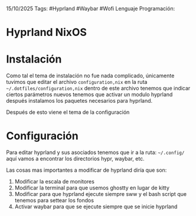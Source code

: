 15/10/2025
Tags: #Hyprland #Waybar #Wofi 
Lenguaje Programación: 

# Hyprland NixOS

# Instalación
Como tal el tema de instalación no fue nada complicado, únicamente tuvimos que editar el archivo `configuration,nix` en la ruta `~/.dotfiles/configuration,nix` dentro de este archivo tenemos que indicar ciertos parámetros nuevos tenemos que activar un modulo hyprland después instalamos los paquetes necesarios para hyprland. 

Después de esto viene el tema de la configuración

# Configuración 

Para editar hyprland y sus asociados tenemos que ir a la ruta: `~/.config/` aquí vamos a encontrar los directorios hypr, waybar, etc. 

Las cosas mas importantes a modificar de hyprland diría que son: 
<ol>
	<li>Modificar la escala de monitores</li>
	<li>Modificar la terminal para que usemos ghostty en lugar de kitty</li>
	<li>Modificar para que hyprland ejecute siempre sww y el bash script que tenemos para settear los fondos</li>
	<li>Activar waybar para que se ejecute siempre que se inicie hyprland</li>
</ol>



